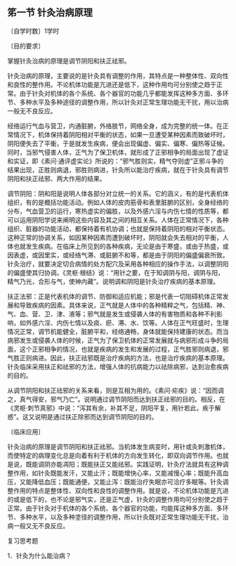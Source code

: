 ## 笫一节  针灸治病原理

〔自学时数〕1学时

〔目的要求〕 

掌握针灸治病的原理是调节阴阳和扶正祛邪。

针灸治病的原理，主要说的是针灸具有调整的作用，其特点是一种整体性、双向性和良性的整作用。不论机体功能是亢进还是低下，这种作用均可分别使之趋于正常。由于针灸对机体的各个系统、各个器官的功能几乎都能发挥这种多方面、多环节、多种水平及多种途径的调整作用，所以针灸对正常生理功能无干扰，用以治病一般无不良反应。

经络运行气血与营卫，内通脏腑，外络肢节，网络全身，成为完整的统一体。在正常情况下，机体保持着阴阳相对平衡的状态，如果一旦遭受某种因素而致破坏时，阴阳便失去了平衡，于是就发生疾病，便会出现偏虚、偏实、偏寒、偏热等证候。同时，当邪气侵害人体，正气为了保卫机体，就形成了正邪相争的局面出现了虚证和实证，即《素问·通评虚实论》所说的：“邪气胜则实，精气夺则虚”正邪斗争的结果出现，正胜则病退，邪胜则病进，针灸所以能治疗疾病，就在于针灸具有调节阴阳和扶正祛邪、两大作用的结果。

调节阴阳：阴和阳是说明人体各部分对立统一的关系。它的涵义，有的是代表机体组织，有的是概括功能活动。例如人体的皮肉筋骨和表里脏腑的区别，全身经络的分布，气血营卫的运行，寒热虚实的偏胜，以及外感六淫与内伤七情的性质等，都可以运用阴阳学说来阐明这些内容及其之间的相互关系。人体在正常情况下，各种组织、脏器的功能活动，都保持着有机协调；也就是保持着阴阳的相对平衡状态。这种正常的协调关系，如因某种因素而遭到破坏时，阴阳就会失去相对的平衡，人体也就发生疾病。在临床上所见到的各种疾病，无论是由于寒盛，或由于热盛，或因表虚，或因里实，或经络气滞、或脏腑不和等，都是由于阴阳的偏盛偏衰所致。针灸治疗，就要决定切合病情的处方配穴及采用各种相应的操作手法，以调整阴阳的偏盛使其归协调。《灵枢·根结》说：“用针之要，在于知调阴与阳，调阴与阳，精气乃光，合形与气，使神内藏”。说明调和阴阳是针灸治疗疾病的基本原理。

扶正法邪：正是代表机体的调节、防御和适应机能；邪是代表一切阻碍机体正常发展和导致疾病的因素。具体来说，正气就是人体中的各种精粹之气，包括精、神、气、血、营、卫、津、液等；邪气就是发生或侵袭人体的有害物质和各种不利影响，如外感六淫、内伤七情以及痰、瘀、滞、水、饮等。人体在正气旺盛时，生理情况正常，调节机能健全，脏腑平和，经络通畅，身体就能保持建康的状态。而当病邪发生或侵袭人体的时候，正气为了保卫机体的正常发展就与病邪形成斗争的局面，这个正邪相争的情况，也就是疾病的发生和发展的过程，正气胜邪则病退，邪气胜正则病进。因此，扶正祛邪既是治疗疾病的方法，也是治疗疾病的基本原理。针灸临床采用扶正和祛邪的方法，增强人体的抗病能力以祛除病邪，达到治愈疾病的目的。

从调节阴阳和扶正祛邪的关系来看，则是互相为用的。《素问·疟疾》说：“因而调之，真气得安，邪气乃亡”。说明通过调节阴阳而达到扶正祛邪的目的。相反，在《灵枢·刺节真邪》中说：“泻其有余，补其不足，阴阳平复，用针若此，疾于解惑”。这又说明是通过扶正除邪而达到调节阴阳的目的。

〔临床应用〕

针灸治病的原理是调节阴阳和扶正祛邪。当机体发生病变时，用针或灸刺激机体，而使特定的病理变化总是向着有利于机体的方向发生转化，即双向调节作用。也就是说，既能调阴亦能凋阳；既能扶正又能祛邪。实践证明，针灸疗法就具有这种调整作用，如针灸既能发汗，又能止汗；既能增快心率，又能减慢心率；既能升高血压，又能降低血压；既能通便，又能止泻：既能治疗失眠亦可洽疗多眠等。针灸调整作用的特点是整体性、双向性和良性的调整作用。就是说，不论机体功能是亢进的或是低下的，也不论是邪气实，还是正气虚，针灸的调整作用均可分别使之趋于正常。由于针灸对于机体的各个系统、各个器官的功能，均能挥这种多方面、多环节、多种水平，以及多种塗径的调整作用，所以针灸既对正常生理功能无干扰，治病一般又无不良反应。

复习思考题

1．针灸为什么能治病？

